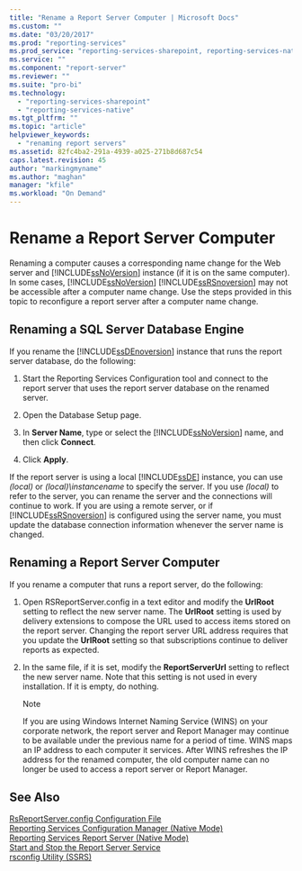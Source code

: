 ```yaml
---
title: "Rename a Report Server Computer | Microsoft Docs"
ms.custom: ""
ms.date: "03/20/2017"
ms.prod: "reporting-services"
ms.prod_service: "reporting-services-sharepoint, reporting-services-native"
ms.service: ""
ms.component: "report-server"
ms.reviewer: ""
ms.suite: "pro-bi"
ms.technology: 
  - "reporting-services-sharepoint"
  - "reporting-services-native"
ms.tgt_pltfrm: ""
ms.topic: "article"
helpviewer_keywords: 
  - "renaming report servers"
ms.assetid: 82fc4ba2-291a-4939-a025-271b8d687c54
caps.latest.revision: 45
author: "markingmyname"
ms.author: "maghan"
manager: "kfile"
ms.workload: "On Demand"
---
```

# Rename a Report Server Computer
  Renaming a computer causes a corresponding name change for the Web server and [!INCLUDE[ssNoVersion](../../includes/ssnoversion-md.md)] instance (if it is on the same computer). In some cases, [!INCLUDE[ssNoVersion](../../includes/ssnoversion-md.md)] [!INCLUDE[ssRSnoversion](../../includes/ssrsnoversion-md.md)] may not be accessible after a computer name change. Use the steps provided in this topic to reconfigure a report server after a computer name change.  
  
## Renaming a SQL Server Database Engine  
 If you rename the  [!INCLUDE[ssDEnoversion](../../includes/ssdenoversion-md.md)] instance that runs the report server database, do the following:  
  
1.  Start the Reporting Services Configuration tool and connect to the report server that uses the report server database on the renamed server.  
  
2.  Open the Database Setup page.  
  
3.  In **Server Name**, type or select the [!INCLUDE[ssNoVersion](../../includes/ssnoversion-md.md)] name, and then click **Connect**.  
  
4.  Click **Apply**.  
  
 If the report server is using a local [!INCLUDE[ssDE](../../includes/ssde-md.md)] instance, you can use *(local)* or *(local)\instancename* to specify the server. If you use *(local)* to refer to the server, you can rename the server and the connections will continue to work. If you are using a remote server, or if [!INCLUDE[ssRSnoversion](../../includes/ssrsnoversion-md.md)] is configured using the server name, you must update the database connection information whenever the server name is changed.  
  
## Renaming a Report Server Computer  
 If you rename a computer that runs a report server, do the following:  
  
1.  Open RSReportServer.config in a text editor and modify the **UrlRoot** setting to reflect the new server name. The **UrlRoot** setting is used by delivery extensions to compose the URL used to access items stored on the report server. Changing the report server URL address requires that you update the **UrlRoot** setting so that subscriptions continue to deliver reports as expected.  
  
2.  In the same file, if it is set, modify the **ReportServerUrl** setting to reflect the new server name. Note that this setting is not used in every installation. If it is empty, do nothing.  
  
    > [!NOTE]  
    >  If you are using Windows Internet Naming Service (WINS) on your corporate network, the report server and Report Manager may continue to be available under the previous name for a period of time. WINS maps an IP address to each computer it services. After WINS refreshes the IP address for the renamed computer, the old computer name can no longer be used to access a report server or Report Manager.  
  
## See Also  
 [RsReportServer.config Configuration File](../../reporting-services/report-server/rsreportserver-config-configuration-file.md)   
 [Reporting Services Configuration Manager &#40;Native Mode&#41;](../../reporting-services/install-windows/reporting-services-configuration-manager-native-mode.md)   
 [Reporting Services Report Server &#40;Native Mode&#41;](../../reporting-services/report-server/reporting-services-report-server-native-mode.md)   
 [Start and Stop the Report Server Service](../../reporting-services/report-server/start-and-stop-the-report-server-service.md)   
 [rsconfig Utility &#40;SSRS&#41;](../../reporting-services/tools/rsconfig-utility-ssrs.md)  
  
  
